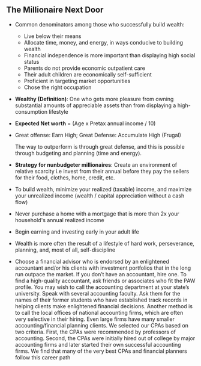 ## The Millionaire Next Door
* Common denominators among those who successfully build wealth:
  * Live below their means
  * Allocate time, money, and energy, in ways conducive to building wealth
  * Financial independence is more important than displaying high social status
  * Parents do not provide economic outpatient care
  * Their adult children are economically self-sufficient
  * Proficient in targeting market opportunities
  * Chose the right occupation
  
* **Wealthy (Definition)**: One who gets more pleasure from owning substantial amounts of appreciable assets than from displaying a high-consumption lifestyle

* **Expected Net worth** = (Age x Pretax annual income / 10)

* Great offense: Earn High; Great Defense: Accumulate High (Frugal)

  The way to outperform is through great defense, and this is possible through budgeting and planning (time and energy).

* **Strategy for nunbudgeter millionaires**: Create an environment of relative scarcity i.e invest from their annual before they pay the sellers for their food, clothes, home, credit, etc.

* To build wealth, minimize your realized (taxable) income, and maximize your unrealized income (wealth / capital appreciation without a cash flow)

* Never purchase a home with a mortgage that is more than 2x your household's annual realized income

* Begin earning and investing early in your adult life

* Wealth is more often the result of a lifestyle of hard work, perseverance, planning, and, most of all, self-discipline

* Choose a financial advisor who is endorsed by an enlightened accountant and/or his clients with investment portfolios that in the long run outpace the market. If you don’t have an accountant, hire one. To find a high-quality accountant, ask friends or associates who fit the PAW profile. You may wish to call the accounting department at your state’s university. Speak with several accounting faculty. Ask them for the names of their former students who have established track records in helping clients make enlightened financial decisions. Another method is to call the local offices of national accounting firms, which are often very selective in their hiring. Even large firms have many smaller accounting/financial planning clients. We selected our CPAs based on two criteria. First, the CPAs were recommended by professors of accounting. Second, the CPAs were initially hired out of college by major accounting firms and later started their own successful accounting firms. We find that many of the very best CPAs and financial planners follow this career path
